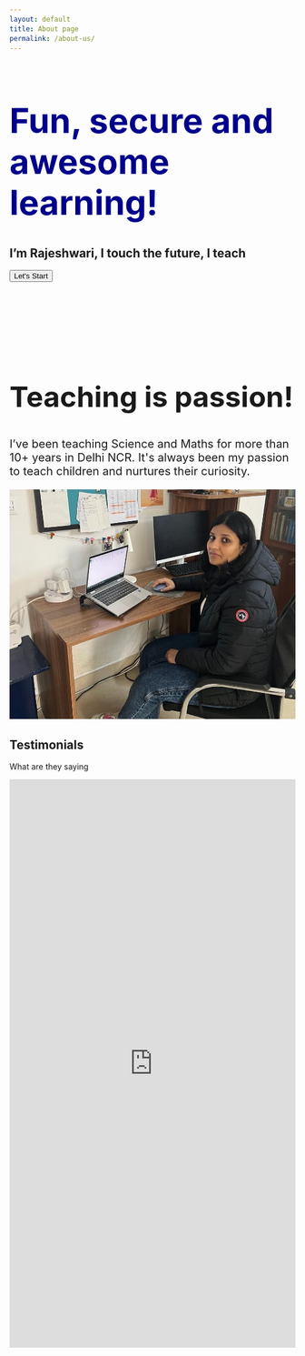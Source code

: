 ```yaml
---
layout: default
title: About page
permalink: /about-us/
---
```


<div class="container-fluid half-page">
<div>
              <h1 style="color: darkblue; font-size: 60px;" >Fun, secure and <br>awesome learning!</h1>
               <h2>I’m Rajeshwari, I touch the future, I teach</h2>
            <button class="btn btn-primary mt-3 btn-lg">Let's Start</button>
        </div>
</div>
    
<div class="container">
   <div class="row">

<div class="col-lg-6">
 <br><br><br> <br><br><br>
<h2 style="font-size: 50px;">Teaching is passion!</h2>
 <p class="fst-italic" style="font-size: 20px;"> I’ve been teaching Science and Maths for more than 10+ years in Delhi NCR. It's always been my passion to teach children and nurtures their curiosity.          </p>
    </div>
   <div class="col-lg-6 py-4"><img src="/assets/image/about.jpg" class="img-fluid" alt="teacher photo">
          </div>
 </div>



  <!-- ======= Testimonials Section ======= -->

<div class="container">
 <div class="section-title">
          <h2>Testimonials</h2>
          <p>What are they saying</p>
        </div>

 <iframe src='https://widgets.sociablekit.com/google-reviews/iframe/202478' frameborder='0' width='100%' height='1000'></iframe>


 </div>


